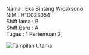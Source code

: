 Nama        : Eka Bintang Wicaksono<br>
NIM         : H1D023054<br>
Shift lama  : B<br>
Shift Baru  : A<br>
Tugas       : 1 Pertemuan 2<br>

![Tampilan Utama](screenshots/Tampilan_Aplikasi.png)
